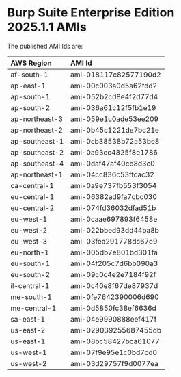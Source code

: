 # Burp Suite Enterprise Edition 2025.1.1 AMIs

The published AMI Ids are:

| AWS Region | AMI Id |
| :--------- | :----- |
| af-south-1 | ami-018117c82577190d2 |
| ap-east-1 | ami-00c003a0d5a62fdd2 |
| ap-south-1 | ami-052b2cd8e4f2d77d4 |
| ap-south-2 | ami-036a61c12f5fb1e19 |
| ap-northeast-3 | ami-059e1c0ade53ee209 |
| ap-northeast-2 | ami-0b45c1221de7bc21e |
| ap-southeast-1 | ami-0cb38538b72a53be8 |
| ap-southeast-2 | ami-0a93ec4825f8e1786 |
| ap-southeast-4 | ami-0daf47af40cb8d3c0 |
| ap-northeast-1 | ami-04cc836c53ffcac32 |
| ca-central-1 | ami-0a9e737fb553f3054 |
| eu-central-1 | ami-06382ad9fa7cbc030 |
| eu-central-2 | ami-074fd36032dfad51b |
| eu-west-1 | ami-0caae697893f6458e |
| eu-west-2 | ami-022bbed93dd44ba8b |
| eu-west-3 | ami-03fea291778dc67e9 |
| eu-north-1 | ami-005db7e801bd301fa |
| eu-south-1 | ami-04f205c7d6bb090a3 |
| eu-south-2 | ami-09c0c4e2e7184f92f |
| il-central-1 | ami-0c40e8f67de87937d |
| me-south-1 | ami-0fe7642390006d690 |
| me-central-1 | ami-0d5850fc38ef6636d |
| sa-east-1 | ami-04e9990888eef417f |
| us-east-2 | ami-029039255687455db |
| us-east-1 | ami-08bc58427bca61077 |
| us-west-1 | ami-07f9e95e1c0bd7cd0 |
| us-west-2 | ami-03d29757f9d0077ea |
